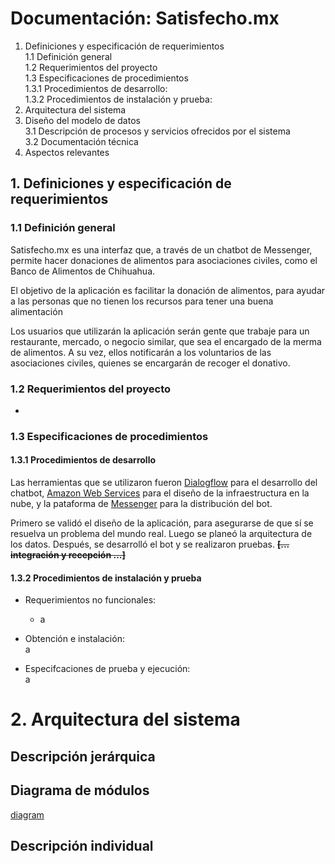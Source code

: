 # Documentación: Satisfecho.mx

1. Definiciones y especificación de requerimientos  
1.1 Definición general  
1.2 Requerimientos del proyecto  
1.3 Especificaciones de procedimientos  
1.3.1 Procedimientos de desarrollo:  
1.3.2 Procedimientos de instalación y prueba:  
2. Arquitectura del sistema  
3. Diseño del modelo de datos  
3.1 Descripción de procesos y servicios ofrecidos por el sistema  
3.2 Documentación técnica  
4. Aspectos relevantes  

## 1. Definiciones y especificación de requerimientos  
### 1.1 Definición general

Satisfecho.mx es una interfaz que, a través de un chatbot de Messenger, permite hacer donaciones de alimentos para asociaciones civiles, como el Banco de Alimentos de Chihuahua. 

El objetivo de la aplicación es facilitar la donación de alimentos, para ayudar a las personas que no tienen los recursos para tener una buena alimentación

Los usuarios que utilizarán la aplicación serán gente que trabaje para un restaurante, mercado, o negocio similar, que sea el encargado de la merma de alimentos. A su vez, ellos notificarán a los voluntarios de las asociaciones civiles, quienes se encargarán de recoger el donativo.

### 1.2 Requerimientos del proyecto

- 

### 1.3 Especificaciones de procedimientos
#### 1.3.1 Procedimientos de desarrollo

Las herramientas que se utilizaron fueron [Dialogflow](https://dialogflow.com/) para el desarrollo del chatbot, [Amazon Web Services](https://aws.amazon.com/) para el diseño de la infraestructura en la nube, y la pataforma de [Messenger](https://developers.facebook.com/docs/messenger-platform/) para la distribución del bot.

Primero se validó el diseño de la aplicación, para asegurarse de que sí se resuelva un problema del mundo real. Luego se planeó la arquitectura de los datos. Después, se desarrolló el bot y se realizaron pruebas. ~~**[... integración y recepción ...]**~~

#### 1.3.2 Procedimientos de instalación y prueba
- Requerimientos no funcionales:  
    - a

- Obtención e instalación:  
a

- Especifcaciones de prueba y ejecución:  
a

# 2. Arquitectura del sistema
## Descripción jerárquica

## Diagrama de módulos
[diagram](https://github.com/VictorPuga/satisfechomx/blob/master/assets/diagram.png "hey")

## Descripción individual